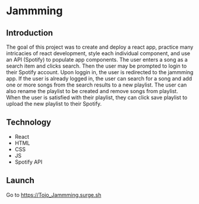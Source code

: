 # Jammming
## Introduction
The goal of this project was to create and deploy a react app, practice many intricacies of react development, style each individual component, and use an API (Spotify) to populate app components. The user enters a song as a search item and clicks search. Then the user may be prompted to login to their Spotify account. Upon loggin in, the user is redirected to the jammming app. If the user is already logged in, the user can search for a song and add one or more songs from the search results to a new playlist. The user can also rename the playlist to be created and remove songs from playlist. When the user is satisfied with their playlist, they can click save playlist to upload the new playlist to their Spotify.
## Technology
* React
* HTML
* CSS
* JS
* Spotify API
## Launch
Go to https://Tojo_Jammming.surge.sh
